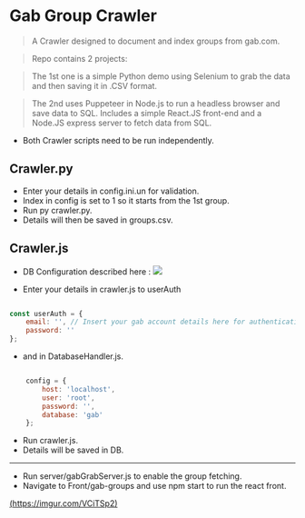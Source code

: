 
# Gab Group Crawler

> A Crawler designed to document and index groups from gab.com.

> Repo contains 2 projects: 

> The 1st one is a simple Python demo using Selenium to grab the data and then saving it in .CSV format.

> The 2nd uses Puppeteer in Node.js to run a headless browser and save data to SQL. Includes a simple React.JS front-end and a Node.JS express server to fetch data from SQL.

- Both Crawler scripts need to be run independently.



## Crawler.py

- Enter your details in config.ini.un for validation.
- Index in config is set to 1 so it starts from the 1st group.
- Run py crawler.py.
- Details will then be saved in groups.csv.

## Crawler.js

- DB Configuration described here : 
![](images/filename%20gabDB.png)
[](https://imgur.com/C7tYpAk)


- Enter your details in crawler.js to userAuth
```javascript

const userAuth = {
	email: '', // Insert your gab account details here for authentication
	password: ''
};
```

- and in DatabaseHandler.js.

```javascript

	config = {
		host: 'localhost',
		user: 'root',
		password: '',
		database: 'gab'
	};
```


- Run crawler.js.
- Details will be saved in DB.

---

- Run server/gabGrabServer.js to enable the group fetching.
- Navigate to Front/gab-groups and use npm start to run the react front.

[(https://imgur.com/VCiTSp2)]()
